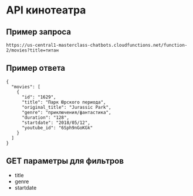 API кинотеатра
==============

## Пример запроса
```
https://us-central1-masterclass-chatbots.cloudfunctions.net/function-2/movies?title=титан
```

## Пример ответа
```
{
  "movies": [
    {
      "id": "1629",
      "title": "Парк Юрского периода",
      "original_title": "Jurassic Park",
      "genre": "приключения/фантастика",
      "duration": "128",
      "startdate": "2018/05/12",
      "youtube_id": "6Sph9nGoKGk"
    }
  ]
}
```

## GET параметры для фильтров
* title
* genre
* startdate
